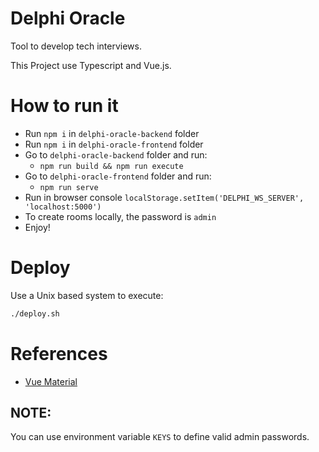 
# Delphi Oracle

Tool to develop tech interviews.

This Project use Typescript and Vue.js.

# How to run it

- Run `npm i` in `delphi-oracle-backend` folder
- Run `npm i` in `delphi-oracle-frontend` folder
- Go to `delphi-oracle-backend` folder and run:
    - `npm run build && npm run execute`
- Go to `delphi-oracle-frontend` folder and run:
    - `npm run serve`
- Run in browser console `localStorage.setItem('DELPHI_WS_SERVER', 'localhost:5000')`
- To create rooms locally, the password is `admin`
- Enjoy!

# Deploy

Use a Unix based system to execute:
```bash
./deploy.sh
```
# References

- [Vue Material](https://vuematerial.io)

## NOTE:
You can use environment variable `KEYS` to define valid admin passwords.

